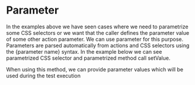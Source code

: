# Parameter
In the examples above we have seen cases where we need to parametrize some CSS selectors or we want that the caller defines the parameter value of some other action parameter. We can use parameter for this purpose. Parameters are parsed automatically from actions and CSS selectors using the {parameter name} syntax.
In the example below we can see parametrized CSS selector and parametrized method call setValue.






When using this method, we can provide parameter values which will be used during the test execution




